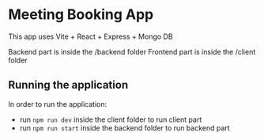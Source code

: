 # Meeting Booking App

This app uses Vite + React + Express + Mongo DB

Backend part is inside the /backend folder
Frontend part is inside the /client folder


## Running the application

In order to run the application:
- run `npm run dev` inside the client folder to run client part
- run `npm run start` inside the backend folder to run backend part
